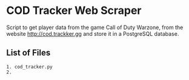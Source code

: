 # COD Tracker Web Scraper
Script to get player data from the game Call of Duty Warzone, 
from the website http://cod.trackker.gg and store it in a PostgreSQL 
database.

## List of Files

```
1. cod_tracker.py
2.
```
